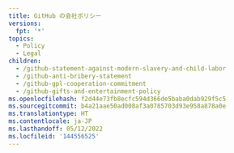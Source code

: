 ```yaml
---
title: GitHub の会社ポリシー
versions:
  fpt: '*'
topics:
  - Policy
  - Legal
children:
  - /github-statement-against-modern-slavery-and-child-labor
  - /github-anti-bribery-statement
  - /github-gpl-cooperation-commitment
  - /github-gifts-and-entertainment-policy
ms.openlocfilehash: f2d44e73fb8ecfc594d366de5baba0dab929f5c5
ms.sourcegitcommit: b4a21aae50ad008af3a0785703d93e958a878a0e
ms.translationtype: HT
ms.contentlocale: ja-JP
ms.lasthandoff: 05/12/2022
ms.locfileid: '144556525'
---
```


